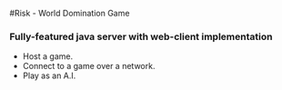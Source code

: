 #Risk - World Domination Game

### Fully-featured java server with web-client implementation

- Host a game.
- Connect to a game over a network.
- Play as an A.I.